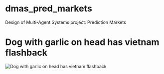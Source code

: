 # dmas_pred_markets
Design of Multi-Agent Systems project: Prediction Markets


# Dog with garlic on head has vietnam flashback
![Dog with garlic on head has vietnam flashback](https://i.imgur.com/eKTqxXR.png)
